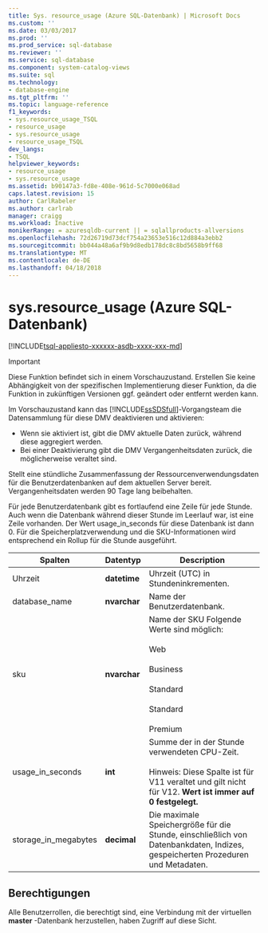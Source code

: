```yaml
---
title: Sys. resource_usage (Azure SQL-Datenbank) | Microsoft Docs
ms.custom: ''
ms.date: 03/03/2017
ms.prod: ''
ms.prod_service: sql-database
ms.reviewer: ''
ms.service: sql-database
ms.component: system-catalog-views
ms.suite: sql
ms.technology:
- database-engine
ms.tgt_pltfrm: ''
ms.topic: language-reference
f1_keywords:
- sys.resource_usage_TSQL
- resource_usage
- sys.resource_usage
- resource_usage_TSQL
dev_langs:
- TSQL
helpviewer_keywords:
- resource_usage
- sys.resource_usage
ms.assetid: b90147a3-fd8e-408e-961d-5c7000e068ad
caps.latest.revision: 15
author: CarlRabeler
ms.author: carlrab
manager: craigg
ms.workload: Inactive
monikerRange: = azuresqldb-current || = sqlallproducts-allversions
ms.openlocfilehash: 72d26719d73dcf754a23653e516c12d884a3ebb2
ms.sourcegitcommit: bb044a48a6af9b9d8edb178dc8c8bd5658b9ff68
ms.translationtype: MT
ms.contentlocale: de-DE
ms.lasthandoff: 04/18/2018
---
```

# <a name="sysresourceusage-azure-sql-database"></a>sys.resource_usage (Azure SQL-Datenbank)
[!INCLUDE[tsql-appliesto-xxxxxx-asdb-xxxx-xxx-md](../../includes/tsql-appliesto-xxxxxx-asdb-xxxx-xxx-md.md)]

    
> [!IMPORTANT]  
>  Diese Funktion befindet sich in einem Vorschauzustand. Erstellen Sie keine Abhängigkeit von der spezifischen Implementierung dieser Funktion, da die Funktion in zukünftigen Versionen ggf. geändert oder entfernt werden kann.  
>   
>  Im Vorschauzustand kann das [!INCLUDE[ssSDSfull](../../includes/sssdsfull-md.md)]-Vorgangsteam die Datensammlung für diese DMV deaktivieren und aktivieren:  
>   
>  -   Wenn sie aktiviert ist, gibt die DMV aktuelle Daten zurück, während diese aggregiert werden.  
> -   Bei einer Deaktivierung gibt die DMV Vergangenheitsdaten zurück, die möglicherweise veraltet sind.  
  
 Stellt eine stündliche Zusammenfassung der Ressourcenverwendungsdaten für die Benutzerdatenbanken auf dem aktuellen Server bereit. Vergangenheitsdaten werden 90 Tage lang beibehalten.  
  
 Für jede Benutzerdatenbank gibt es fortlaufend eine Zeile für jede Stunde. Auch wenn die Datenbank während dieser Stunde im Leerlauf war, ist eine Zeile vorhanden. Der Wert usage_in_seconds für diese Datenbank ist dann 0. Für die Speicherplatzverwendung und die SKU-Informationen wird entsprechend ein Rollup für die Stunde ausgeführt.  
  
|Spalten|Datentyp|Description|  
|-------------|---------------|-----------------|  
|Uhrzeit|**datetime**|Uhrzeit (UTC) in Stundeninkrementen.|  
|database_name|**nvarchar**|Name der Benutzerdatenbank.|  
|sku|**nvarchar**|Name der SKU Folgende Werte sind möglich:<br /><br /> Web<br /><br /> Business<br /><br /> Standard<br /><br /> Standard<br /><br /> Premium|  
|usage_in_seconds|**int**|Summe der in der Stunde verwendeten CPU-Zeit.<br /><br /> Hinweis: Diese Spalte ist für V11 veraltet und gilt nicht für V12. **Wert ist immer auf 0 festgelegt.**|  
|storage_in_megabytes|**decimal**|Die maximale Speichergröße für die Stunde, einschließlich von Datenbankdaten, Indizes, gespeicherten Prozeduren und Metadaten.|  
  
## <a name="permissions"></a>Berechtigungen  
 Alle Benutzerrollen, die berechtigt sind, eine Verbindung mit der virtuellen **master** -Datenbank herzustellen, haben Zugriff auf diese Sicht.  
  
  
